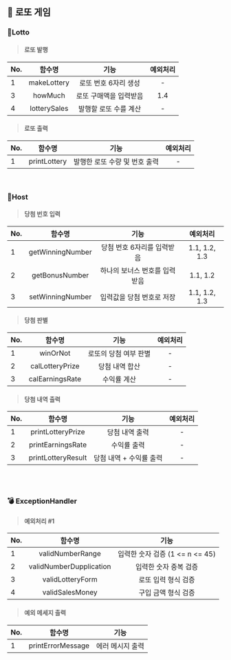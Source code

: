 ## 🎱 로또 게임

### 🎰Lotto

>#### 로또 발행
| No. |     함수명      |      기능      | 예외처리 |
|-----|:------------:|:------------:|:----:|
| 1   | makeLottery  | 로또 번호 6자리 생성 |       -      |
| 3   |   howMuch    | 로또 구매액을 입력받음 |      1.4      |
| 4   | lotterySales | 발행할 로또 수를 계산 |       -       | 

> #### 로또 출력
| No. |       함수명        |        기능         | 예외처리 |
|-----|:----------------:|:-----------------:|:----:|
| 1   |   printLottery   | 발행한 로또 수량 및 번호 출력 |  -   |


<br/>

### 🏦Host


>#### 당첨 번호 입력  
| No. |       함수명        |        기능        |     예외처리    |
|-----|:----------------:|:----------------:|:-------------:|
| 1   | getWinningNumber | 당첨 번호 6자리를 입력받음  | 1.1, 1.2, 1.3 |
| 2   |  getBonusNumber  | 하나의 보너스 번호를 입력받음 |   1.1, 1.2    | 
| 3   | setWinningNumber |  입력값을 당첨 번호로 저장  | 1.1, 1.2, 1.3 | 

>#### 당첨 판별
| No. |       함수명       |      기능      |     예외처리      |
|-----|:---------------:|:------------:|:-------------:|
| 1   |    winOrNot     | 로또의 당첨 여부 판별 |       -       |
| 2   | calLotteryPrize |   당첨 내역 합산   | -|
| 3   | calEarningsRate |    수익률 계산    |       -       |


>#### 당첨 내역 출력
| No. |        함수명         |       기능       |     예외처리      |
|-----|:------------------:|:--------------:|:-------------:|
| 1   | printLotteryPrize  |    당첨 내역 출력    |       -       |
| 2   | printEarningsRate  |     수익률 출력     |       -       |
| 3 | printLotteryResult | 당첨 내역 + 수익률 출력 | -|

<br/></br>

### 💣 ExceptionHandler
 
>#### 예외처리 #1
| No. |           함수명           |            기능            |
|-----|:-----------------------:|:------------------------:|
| 1   |    validNumberRange     | 입력한 숫자 검증 (1 <= n <= 45) | 
| 2   | validNumberDupplication | 입력한 숫자 중복 검증 |
| 3   |    validLotteryForm     |       로또 입력 형식 검증        |
| 4   |     validSalesMoney     | 구입 금액 형식 검증 |

>#### 예외 메세지 출력

| No. |        함수명        |            기능            |
|-----|:-----------------:|:------------------------:|
| 1   | printErrorMessage | 에러 메시지 출력 |
